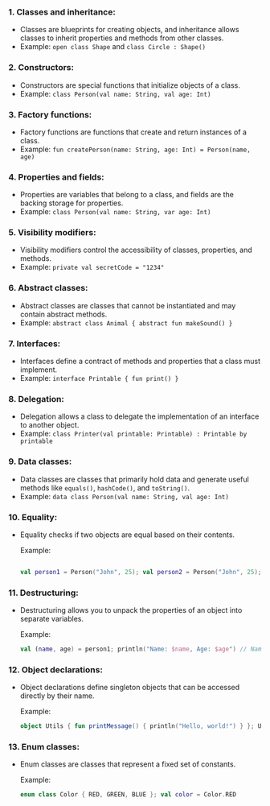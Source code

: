 ### 1. Classes and inheritance:
   - Classes are blueprints for creating objects, and inheritance allows classes to inherit properties and methods from other classes.
   - Example: `open class Shape` and `class Circle : Shape()`

### 2. Constructors:
   - Constructors are special functions that initialize objects of a class.
   - Example: `class Person(val name: String, val age: Int)`

### 3. Factory functions:
   - Factory functions are functions that create and return instances of a class.
   - Example: `fun createPerson(name: String, age: Int) = Person(name, age)`

### 4. Properties and fields:
   - Properties are variables that belong to a class, and fields are the backing storage for properties.
   - Example: `class Person(val name: String, var age: Int)`

### 5. Visibility modifiers:
   - Visibility modifiers control the accessibility of classes, properties, and methods.
   - Example: `private val secretCode = "1234"`

### 6. Abstract classes:
   - Abstract classes are classes that cannot be instantiated and may contain abstract methods.
   - Example: `abstract class Animal { abstract fun makeSound() }`

### 7. Interfaces:
   - Interfaces define a contract of methods and properties that a class must implement.
   - Example: `interface Printable { fun print() }`

### 8. Delegation:
   - Delegation allows a class to delegate the implementation of an interface to another object.
   - Example: `class Printer(val printable: Printable) : Printable by printable`

### 9. Data classes:
   - Data classes are classes that primarily hold data and generate useful methods like `equals()`, `hashCode()`, and `toString()`.
   - Example: `data class Person(val name: String, val age: Int)`

### 10. Equality:
  - Equality checks if two objects are equal based on their contents.
    
      Example: 
    ```Kotlin

    val person1 = Person("John", 25); val person2 = Person("John", 25); println(person1 == person2) // true

    ```

### 11. Destructuring:
  - Destructuring allows you to unpack the properties of an object into separate variables.

    Example:
    ```Kotlin
    val (name, age) = person1; println("Name: $name, Age: $age") // Name: John, Age: 25
    ```

### 12. Object declarations: 
- Object declarations define singleton objects that can be accessed directly by their name.

    Example:
    ```Kotlin
    object Utils { fun printMessage() { println("Hello, world!") } }; Utils.printMessage() // Hello, world!
    ```


### 13. Enum classes:
- Enum classes are classes that represent a fixed set of constants.

    Example:
    ```Kotlin
    enum class Color { RED, GREEN, BLUE }; val color = Color.RED
    ```
